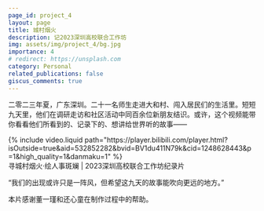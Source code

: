 ```yaml
---
page_id: project_4
layout: page
title: 城村烟火
description: 记2023深圳高校联合工作坊
img: assets/img/project_4/bg.jpg
importance: 4
# redirect: https://unsplash.com
category: Personal
related_publications: false
giscus_comments: true
---
```


二零二三年夏，广东深圳。二十一名师生走进大和村、闯入居民们的生活里。短短九天里，他们在调研走访和社区活动中同百余位新朋友结识。或许，这个视频能带你看看他们所看到的、记录下的、想讲给世界听的故事——

<div class="container">
    {% include video.liquid path="https://player.bilibili.com/player.html?isOutside=true&aid=532852282&bvid=BV1du411N79k&cid=1248628443&p=1&high_quality=1&danmaku=1" %}
</div>
<div class="caption">
    寻城村烟火·绘人事斑斓 | 2023深圳高校联合工作坊纪录片
</div>

“我们的出现或许只是一阵风，但希望这九天的故事能吹向更远的地方。”

本片感谢董一瑾和还心童在制作过程中的帮助。